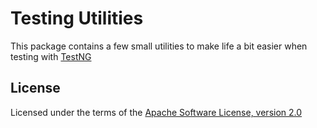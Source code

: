 Testing Utilities
=================

This package contains a few small utilities to make life a bit easier when
testing with [TestNG](http://testng.org/)

License
-------

Licensed under the terms of the [Apache Software License, version 2.0](LICENSE.md)
